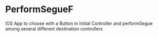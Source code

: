 # PerformSegueF
IOS App to choose with a Button in Initial Controller and performSegue among several different destination controllers


